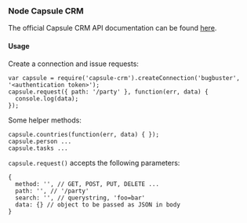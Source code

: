 ### Node Capsule CRM

The official Capsule CRM API documentation can be found [here](http://developer.capsulecrm.com/v1/).

#### Usage

Create a connection and issue requests:

    var capsule = require('capsule-crm').createConnection('bugbuster', '<authentication token>');
    capsule.request({ path: '/party' }, function(err, data) {
      console.log(data);
    });

Some helper methods:

    capsule.countries(function(err, data) { });
    capsule.person ...
    capsule.tasks ...

```capsule.request()``` accepts the following parameters:

    {
      method: '', // GET, POST, PUT, DELETE ...
      path: '', // '/party'
      search: '', // querystring, 'foo=bar'
      data: {} // object to be passed as JSON in body
    }
